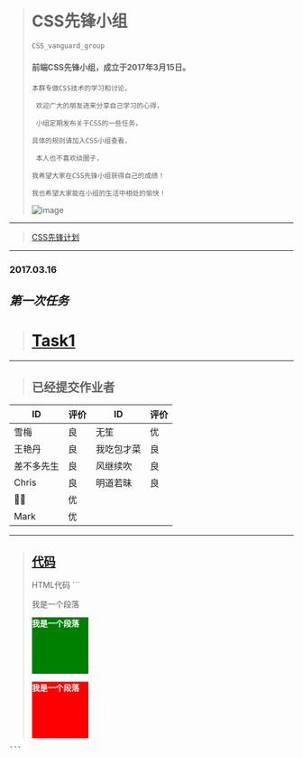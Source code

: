 >    # CSS先锋小组
>     CSS_vanguard_group
>                
> ####  前端CSS先锋小组，成立于2017年3月15日。
>
>     本群专做CSS技术的学习和讨论，
>
>      欢迎广大的朋友进来分享自己学习的心得，
>
>      小组定期发布关于CSS的一些任务，
>
>     具体的规则请加入CSS小组查看，
>
>      本人也不喜欢绕圈子，
>
>     我希望大家在CSS先锋小组获得自己的成绩！
>
>     我也希望大家能在小组的生活中相处的愉快！
>     
>      
>![image](http://mmbiz.qpic.cn/mmbiz_png/XDRSSguXlR4I0vO2ATzoNItYib7cibuaeicfc6iapXicSMWpDzjX6DyoDxUvicEzy5ktembrJajRYuRC42YuSbOIpOFw/640?wx_fmt=png&tp=webp&wxfrom=5&wx_lazy=1)
---
>[CSS先锋计划](https://mp.weixin.qq.com/s?__biz=MzI4ODA1MTMwOQ==&mid=2247483688&idx=1&sn=2af4588d4cffc50f4c7f4a0f2f7713d3&chksm=ebc5182adcb2913cb3e849fbafadd2f4944682b46d0fc3b555cfd812ece6f01efe9f54b241ae#rd)

---

### 2017.03.16

***第一次任务***
---
>#  [Task1](http://mp.weixin.qq.com/s/-fulS8uVqkhQ-SUKTu6yPQ)
---
>##  已经提交作业者
ID | 评价   |   ID | 评价
---|---     |---|---
雪梅 | 良   |无笙 | 优
王艳丹 | 良   |我吃包才菜 | 良
差不多先生|良  |风继续吹 | 良
Chris|良      | 明道若昧 | 良
🐝🐝|优      |
Mark|优       | 
>
---
>
>[代码](https://github.com/Mao605569464/task01)
>---
>HTML代码
    ```
>   <!DOCTYPE html>
>    <html lang="en">
>    <head>
>        <meta charset="UTF-8" />
>        <title>Task_01</title>
>        <link rel="stylesheet" href="css/task_01.css" />
>        <style type='text/css'>
>            #two{
>                width:100px;
>                height:100px;
>                background:green;
>            }
>            #style2{
>                font-size:14px;
>                font-weight:bold;
>                color:#FFF;
>            }
>        </style>
>    </head>
>    <body>
>       <div id="one">
>            <p id="style1">我是一个段落</p>
>        </div>
>       <div id="two">
>            <p id="style2">我是一个段落</p>
>        </div>
>        <div style="width:100px;height:100px;background:red">
>            <p style="font-size:14px;font-weight:bold;color:#FFF">我是一个段落</p>
>        </div>
>    </body>
>    </html>
    ```


